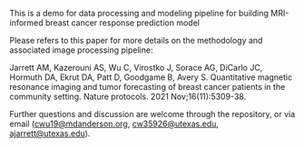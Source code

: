 This is a demo for data processing and modeling pipeline for building MRI-informed breast cancer response prediction model

Please refers to this paper for more details on the methodology and associated image processing pipeline:

Jarrett AM, Kazerouni AS, Wu C, Virostko J, Sorace AG, DiCarlo JC, Hormuth DA, Ekrut DA, Patt D, Goodgame B, Avery S. Quantitative magnetic resonance imaging and tumor forecasting of breast cancer patients in the community setting. Nature protocols. 2021 Nov;16(11):5309-38.

Further questions and discussion are welcome through the repository, or via email (cwu19@mdanderson.org, cw35926@utexas.edu, ajarrett@utexas.edu).
